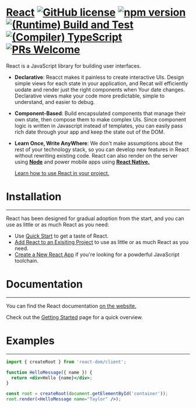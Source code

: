 # [React](https://react.dev/) [![GitHub license](https://img.shields.io/badge/license-MIT-blue.svg)](https://github.com/facebook/react/blob/main/LICENSE) [![npm version](https://img.shields.io/npm/v/react.svg?style=flat)](https://www.npmjs.com/package/react)  [![(Runtime) Build and Test](https://github.com/facebook/react/actions/workflows/runtime_build_and_test.yml/badge.svg)](https://github.com/facebook/react/actions/workflows/runtime_build_and_test.yml) [![(Compiler) TypeScript](https://github.com/facebook/react/actions/workflows/compiler_typescript.yml/badge.svg?branch=main)](https://github.com/facebook/react/actions/workflows/compiler_typescript.yml) [![PRs Welcome](https://img.shields.io/badge/PRs-welcome-brightgreen.svg)](https://legacy.reactjs.org/docs/how-to-contribute.html#your-first-pull-request)

React is a JavaScript library for building user interfaces.
  

  * **Declarative**: Reacct makes it painless to create interactive UIs. Design simple views for each state in your application, and Recat will efficiently uodate and render just the right components when Your date changes. Declarative views make your code more predictable, simple to understand, and easier to debug.

  * **Component-Based**: Build encapsulated components that manage their own state, then compose them to make complex UIs. Since component logic is written in Javascript instead of templates, you can easily pass rich date through your app and keep the state out of the DOM.

  * **Learn Once, Write AnyWhere**: We don't make assumptions about the rest of your technology stack, so you can develop new features in React without rewriting existing code. React can also render on the server using [<u>**Node**</u>](https://nodejs.org/en) and power mobile apps using [<u>**React Native.**</u>](https://reactnative.dev/)

     [Learn how to use React in your project.](https://react.dev/learn) 

# Installation
------------------
 React has been designed for gradual adoption from the start, and you can use as little or as much React as you need:

* Use [<u>Quick Start</u>](https://react.dev/learn) to get a taste of React.
* [<u>Add React to an Exisiting Project</u>](https://react.dev/learn/add-react-to-an-existing-project) to use as little or as much React as you need.
* [<u>Create a New React App</u>](https://react.dev/learn/start-a-new-react-project) if you're looking for a powderful JavaScript toolchain.

# Documentation
-------
You can find the React documentation [<u>on the website.</u>](https://react.dev/)

Check out the [<u>Getting Started</u>](https://react.dev/learn) page for a quick overview.

# Examples
-------
```jsx
import { createRoot } from 'react-dom/client';

function HelloMessage({ name }) {
  return <div>Hello {name}</div>;
}

const root = createRoot(document.getElementById('container'));
root.render(<HelloMessage name="Taylor" />);
```

